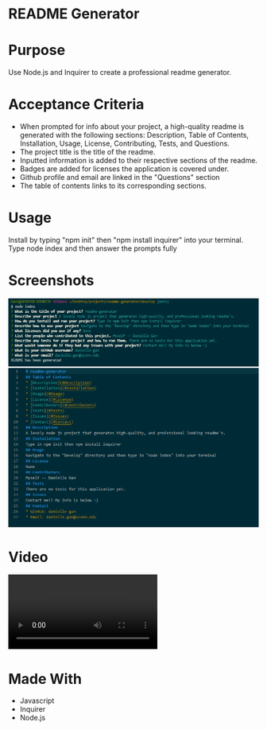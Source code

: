 # README Generator

# Purpose
Use Node.js and Inquirer to create a professional readme generator.

# Acceptance Criteria
- When prompted for info about your project, a high-quality readme is generated with the following sections: Description, Table of Contents, Installation, Usage, License, Contributing, Tests, and Questions.
- The project title is the title of the readme.
- Inputted information is added to their respective sections of the readme.
- Badges are added for licenses the application is covered under.
- Github profile and email are linked in the "Questions" section
- The table of contents links to its corresponding sections. 

# Usage
Install by typing "npm init" then "npm install inquirer" into your terminal.
Type node index and then answer the prompts fully

# Screenshots
![SS1](https://github.com/danielle-gan/readme-generator/blob/main/Develop/assets/images/terminal-prompt-SS.PNG)
![SS2](https://github.com/danielle-gan/readme-generator/blob/main/Develop/assets/images/markdown-SS.PNG)

# Video 
![TutorialVideo](https://github.com/danielle-gan/readme-generator/blob/main/Develop/assets/images/readme-tutorial.webm)

# Made With
- Javascript
- Inquirer
- Node.js 
